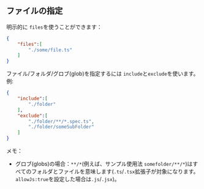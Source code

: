 ## ファイルの指定

明示的に `files`を使うことができます：

```json
{
    "files":[
        "./some/file.ts"
    ]
}
```

ファイル/フォルダ/グロブ(glob)を指定するには `include`と`exclude`を使います。例:


```json
{
    "include":[
        "./folder"
    ],
    "exclude":[
        "./folder/**/*.spec.ts",
        "./folder/someSubFolder"
    ]
}
```

メモ：

* グロブ(globs)の場合：`**/*`(例えば、サンプル使用法 `somefolder/**/*`)はすべてのフォルダとファイルを意味します(`.ts`/`.tsx`拡張子が対象になります。`allowJs:true`を設定した場合は`.js`/`.jsx`)。
